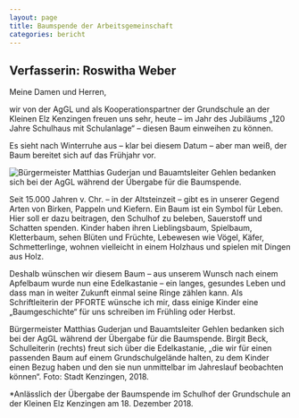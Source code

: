 ```yaml
---
layout: page
title: Baumspende der Arbeitsgemeinschaft
categories: bericht
---
```


Verfasserin: Roswitha Weber
---------------------------

Meine Damen und Herren,

wir von der AgGL und als Kooperationspartner der Grundschule an der
Kleinen Elz Kenzingen freuen uns sehr, heute – im Jahr des Jubiläums
„120 Jahre Schulhaus mit Schulanlage“ – diesen Baum einweihen zu können.

Es sieht nach Winterruhe aus – klar bei diesem Datum – aber man weiß,
der Baum bereitet sich auf das Frühjahr vor.

![Bürgermeister Matthias Guderjan und Bauamtsleiter Gehlen bedanken sich
bei der AgGL während der Übergabe für die
Baumspende.](assets/images/Baumspende-der-AgGL-am-18.12.2018-Bild-300x200.jpg)

Seit 15.000 Jahren v. Chr. – in der Altsteinzeit – gibt es in unserer
Gegend Arten von Birken, Pappeln und Kiefern. Ein Baum ist ein Symbol
für Leben. Hier soll er dazu beitragen, den Schulhof zu beleben,
Sauerstoff und Schatten spenden. Kinder haben ihren Lieblingsbaum,
Spielbaum, Kletterbaum, sehen Blüten und Früchte, Lebewesen wie Vögel,
Käfer, Schmetterlinge, wohnen vielleicht in einem Holzhaus und spielen
mit Dingen aus Holz.

Deshalb wünschen wir diesem Baum – aus unserem Wunsch nach einem
Apfelbaum wurde nun eine Edelkastanie – ein langes, gesundes Leben und
dass man in weiter Zukunft einmal seine Ringe zählen kann. Als
Schriftleiterin der PFORTE wünsche ich mir, dass einige Kinder eine
„Baumgeschichte“ für uns schreiben im Frühling oder Herbst.

Bürgermeister Matthias Guderjan und Bauamtsleiter Gehlen bedanken sich
bei der AgGL während der Übergabe für die Baumspende. Birgit Beck,
Schulleiterin (rechts) freut sich über die Edelkastanie, „die wir für
einen passenden Baum auf einem Grundschulgelände halten, zu dem Kinder
einen Bezug haben und den sie nun unmittelbar im Jahreslauf beobachten
können“. Foto: Stadt Kenzingen, 2018.

\*Anlässlich der Übergabe der Baumspende im Schulhof der Grundschule an
der Kleinen Elz Kenzingen am 18. Dezember 2018.
